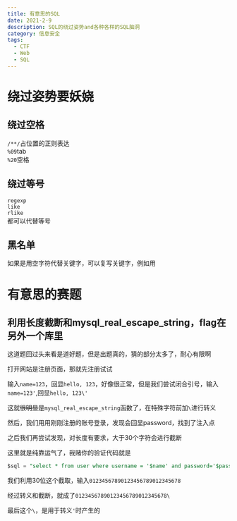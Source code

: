 ```yaml
---
title: 有意思的SQL
date: 2021-2-9
description: SQL的绕过姿势and各种各样的SQL脑洞
category: 信息安全
tags:
  - CTF
  - Web
  - SQL
---
```

# 绕过姿势要妖娆
## 绕过空格
`/**/`占位置的正则表达  
`%09`tab  
`%20`空格  
## 绕过等号
`regexp`  
`like`  
`rlike`  
都可以代替等号
## 黑名单
如果是用空字符代替关键字，可以复写关键字，例如用
# 有意思的赛题
## 利用长度截断和mysql_real_escape_string，flag在另外一个库里
  这道题回过头来看是道好题，但是出题真的，猜的部分太多了，耐心有限啊
  
  打开网站是注册页面，那就先注册试试  
  
  输入`name=123`，回显`hello, 123`，好像很正常，但是我们尝试闭合引号，输入`name=123'`,回显`hello, 123\'`  
  
  这就~~很明显~~是`mysql_real_escape_string`函数了，在特殊字符前加`\`进行转义  
  
  然后，我们用用刚刚注册的账号登录，发现会回显password，找到了注入点  
  
  之后我们再尝试发现，对长度有要求，大于30个字符会进行截断  
  
  这里就是纯靠运气了，我赌你的验证代码就是
  ```sql
  $sql = "select * from user where username = '$name' and password='$passowrd'";
  ```
  我们利用30位这个截取，输入`01234567890123456789012345678`
  
  经过转义和截断，就成了`01234567890123456789012345678\`
  
  最后这个`\`，是用于转义`'`时产生的
  
  